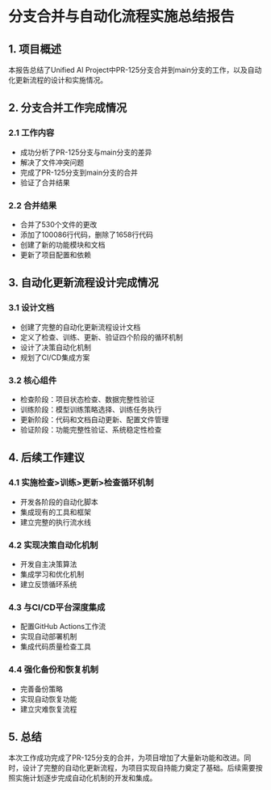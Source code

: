 # 分支合并与自动化流程实施总结报告

## 1. 项目概述

本报告总结了Unified AI Project中PR-125分支合并到main分支的工作，以及自动化更新流程的设计和实施情况。

## 2. 分支合并工作完成情况

### 2.1 工作内容
- 成功分析了PR-125分支与main分支的差异
- 解决了文件冲突问题
- 完成了PR-125分支到main分支的合并
- 验证了合并结果

### 2.2 合并结果
- 合并了530个文件的更改
- 添加了100086行代码，删除了1658行代码
- 创建了新的功能模块和文档
- 更新了项目配置和依赖

## 3. 自动化更新流程设计完成情况

### 3.1 设计文档
- 创建了完整的自动化更新流程设计文档
- 定义了检查、训练、更新、验证四个阶段的循环机制
- 设计了决策自动化机制
- 规划了CI/CD集成方案

### 3.2 核心组件
- 检查阶段：项目状态检查、数据完整性验证
- 训练阶段：模型训练策略选择、训练任务执行
- 更新阶段：代码和文档自动更新、配置文件管理
- 验证阶段：功能完整性验证、系统稳定性检查

## 4. 后续工作建议

### 4.1 实施检查>训练>更新>检查循环机制
- 开发各阶段的自动化脚本
- 集成现有的工具和框架
- 建立完整的执行流水线

### 4.2 实现决策自动化机制
- 开发自主决策算法
- 集成学习和优化机制
- 建立反馈循环系统

### 4.3 与CI/CD平台深度集成
- 配置GitHub Actions工作流
- 实现自动部署机制
- 集成代码质量检查工具

### 4.4 强化备份和恢复机制
- 完善备份策略
- 实现自动恢复功能
- 建立灾难恢复流程

## 5. 总结

本次工作成功完成了PR-125分支的合并，为项目增加了大量新功能和改进。同时，设计了完整的自动化更新流程，为项目实现自持能力奠定了基础。后续需要按照实施计划逐步完成自动化机制的开发和集成。